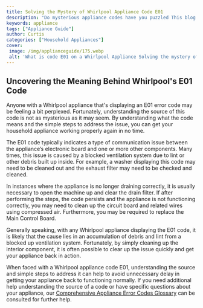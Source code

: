 ```yaml
---
title: Solving the Mystery of Whirlpool Appliance Code E01
description: "Do mysterious appliance codes have you puzzled This blog post is here to help Get all the answers to crack the code and keep your Whirlpool appliance running smoothly"
keywords: appliance
tags: ["Appliance Guide"]
author: Curtis
categories: ["Household Appliances"]
cover: 
 image: /img/applianceguide/175.webp
 alt: 'What is code E01 on a Whirlpool Appliance Solving the mystery of this error code'
---
```

## Uncovering the Meaning Behind Whirlpool's E01 Code
Anyone with a Whirlpool appliance that's displaying an E01 error code may be feeling a bit perplexed. Fortunately, understanding the source of this code is not as mysterious as it may seem. By understanding what the code means and the simple steps to address the issue, you can get your household appliance working properly again in no time. 

The E01 code typically indicates a type of communication issue between the appliance’s electronic board and one or more other components. Many times, this issue is caused by a blocked ventilation system due to lint or other debris built up inside. For example, a washer displaying this code may need to be cleaned out and the exhaust filter may need to be checked and cleaned. 

In instances where the appliance is no longer draining correctly, it is usually necessary to open the machine up and clear the drain filter. If after performing the steps, the code persists and the appliance is not functioning correctly, you may need to clean up the circuit board and related wires using compressed air. Furthermore, you may be required to replace the Main Control Board. 

Generally speaking, with any Whirlpool appliance displaying the E01 code, it is likely that the cause lies in an accumulation of debris and lint from a blocked up ventilation system. Fortunately, by simply cleaning up the interior component, it is often possible to clear up the issue quickly and get your appliance back in action.

When faced with a Whirlpool appliance code E01, understanding the source and simple steps to address it can help to avoid unnecessary delay in getting your appliance back to functioning normally. If you need additional help understanding the source of a code or have specific questions about your appliance, our [Comprehensive Appliance Error Codes Glossary](./error-codes/) can be consulted for further help.
